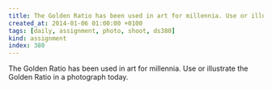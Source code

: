 ```yaml
---
title: The Golden Ratio has been used in art for millennia. Use or illustrate the Golden Ratio in a photograph today.
created_at: 2014-01-06 01:00:00 +0100
tags: [daily, assignment, photo, shoot, ds380]
kind: assignment
index: 380
---
```


The Golden Ratio has been used in art for millennia. Use or illustrate the Golden Ratio in a photograph today.
